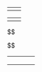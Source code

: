 

|     |     |
| --- | --- |
|     |     |

|     |     |
| --- | --- |
|     |     |
$$

$$

|     |     |     |     |
| --- | --- | --- | --- |
|     |     |     |     |
|     |     |     |     |
|     |     |     |     |



